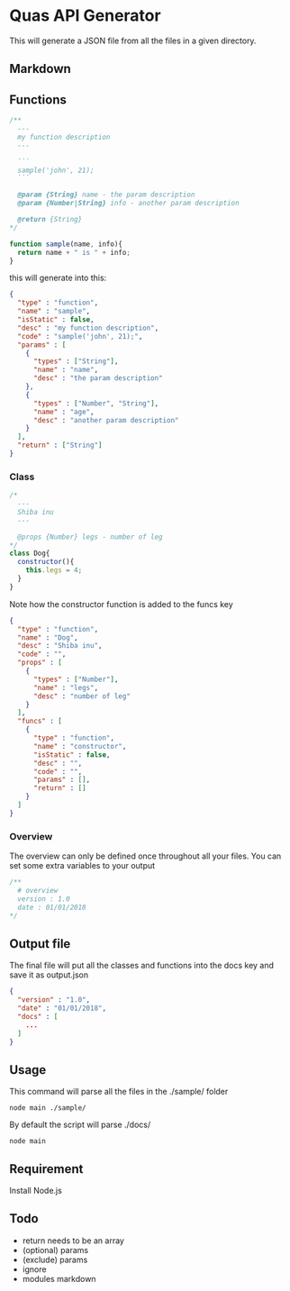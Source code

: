 # Quas API Generator
This will generate a JSON file from all the files in a given directory.

## Markdown
## Functions
````js
/**
  ---
  my function description
  ---

  ```
  sample('john', 21);
  ```

  @param {String} name - the param description
  @param {Number|String} info - another param description

  @return {String}
*/

function sample(name, info){
  return name + " is " + info;
}
````

this will generate into this:
```json
{
  "type" : "function",
  "name" : "sample",
  "isStatic" : false,
  "desc" : "my function description",
  "code" : "sample('john', 21);",
  "params" : [
    {
      "types" : ["String"],
      "name" : "name",
      "desc" : "the param description"
    },
    {
      "types" : ["Number", "String"],
      "name" : "age",
      "desc" : "another param description"
    }
  ],
  "return" : ["String"]
}
```

### Class
```js
/*
  ---
  Shiba inu
  ---

  @props {Number} legs - number of leg
*/
class Dog{
  constructor(){
    this.legs = 4;
  }
}
```
Note how the constructor function is added to the funcs key
```JSON
{
  "type" : "function",
  "name" : "Dog",
  "desc" : "Shiba inu",
  "code" : "",
  "props" : [
    {
      "types" : ["Number"],
      "name" : "legs",
      "desc" : "number of leg"
    }
  ],
  "funcs" : [
    {
      "type" : "function",
      "name" : "constructor",
      "isStatic" : false,
      "desc" : "",
      "code" : "",
      "params" : [],
      "return" : []
    }
  ]
}
```

### Overview
The overview can only be defined once throughout all your files. You can set some extra variables to your output

```js
/**
  # overview
  version : 1.0
  date : 01/01/2018
*/
```

## Output file
The final file will put all the classes and functions into the docs key and save it as output.json
```JSON
{
  "version" : "1.0",
  "date" : "01/01/2018",
  "docs" : [
    ...
  ]
}
```


## Usage
This command will parse all the files in the ./sample/ folder
```
node main ./sample/
```

By default the script will parse ./docs/
```
node main
```

## Requirement
Install Node.js

## Todo
* return needs to be an array
* (optional) params
* (exclude) params
* ignore
* modules markdown
